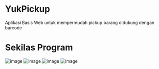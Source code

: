 # YukPickup

Aplikasi Basis Web untuk mempermudah pickup barang didukung dengan barcode

# Sekilas Program

![image](https://user-images.githubusercontent.com/43981051/88360351-8ac6cd00-cd9f-11ea-9a36-b4376b8ad6b4.png)
![image](https://user-images.githubusercontent.com/43981051/88360399-b6e24e00-cd9f-11ea-8967-cc2ab961e91c.png)
![image](https://user-images.githubusercontent.com/43981051/88360415-c9f51e00-cd9f-11ea-8544-61932bf6cc87.png)
![image](https://user-images.githubusercontent.com/43981051/88360471-fd37ad00-cd9f-11ea-898b-96b994ad04fd.png)
